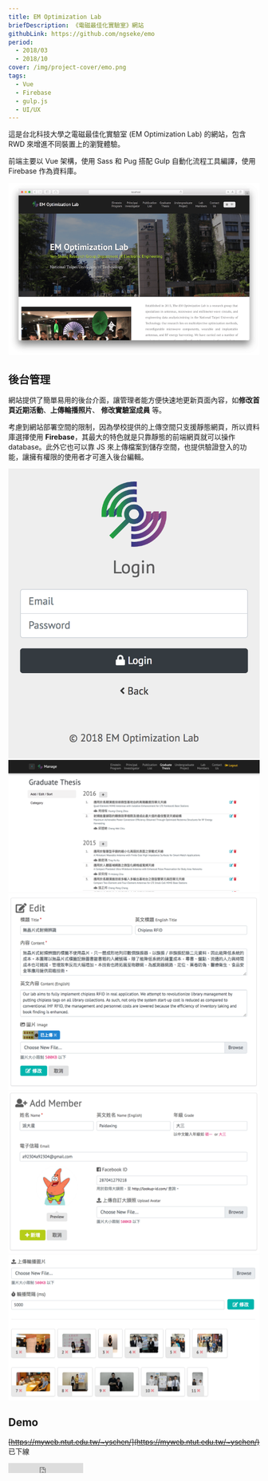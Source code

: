 ```yaml
---
title: EM Optimization Lab
briefDescription: 《電磁最佳化實驗室》網站
githubLink: https://github.com/ngseke/emo
period:
  - 2018/03
  - 2018/10
cover: /img/project-cover/emo.png
tags:
  - Vue
  - Firebase
  - gulp.js
  - UI/UX
---
```


這是台北科技大學之電磁最佳化實驗室 (EM Optimization Lab) 的網站，包含 RWD 來增進不同裝置上的瀏覽體驗。

前端主要以 Vue 架構，使用 Sass 和 Pug 搭配 Gulp 自動化流程工具編譯，使用 Firebase 作為資料庫。

![首頁](../../assets/img/project/emo/cover.png)

## 後台管理

網站提供了簡單易用的後台介面，讓管理者能方便快速地更新頁面內容，如**修改首頁近期活動**、**上傳輪播照片**、 **修改實驗室成員** 等。

考慮到網站部署空間的限制，因為學校提供的上傳空間只支援靜態網頁，所以資料庫選擇使用 **Firebase**，其最大的特色就是只靠靜態的前端網頁就可以操作 database。此外它也可以靠 JS 來上傳檔案到儲存空間，也提供驗證登入的功能，讓擁有權限的使用者才可進入後台編輯。

![登入後台](../../assets/img/project/emo/login.png)
![後台介面](../../assets/img/project/emo/manage-thesis.png)
![編輯研究項目](../../assets/img/project/emo/manage-research.png)
![編輯實驗室成員](../../assets/img/project/emo/manage-member.png)
![上傳輪播照片(可拖曳排序)](../../assets/img/project/emo/manage-carousel.png)

## Demo

~~[https://myweb.ntut.edu.tw/~yschen/](https://myweb.ntut.edu.tw/~yschen/)~~ 已下線

<iframe src="https://ghbtns.com/github-btn.html?user=ngseke&repo=emo&type=star&count=false" frameborder="0" scrolling="0" width="150" height="20"></iframe>
